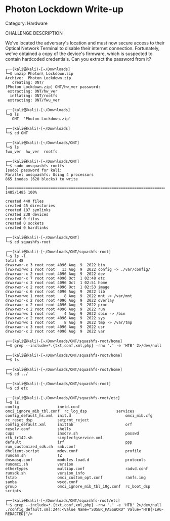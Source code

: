 # Photon Lockdown Write-up

Category: Hardware

 CHALLENGE DESCRIPTION

We've located the adversary's location and must now secure access to their Optical Network Terminal to disable their internet connection. Fortunately, we've obtained a copy of the device's firmware, which is suspected to contain hardcoded credentials. Can you extract the password from it?

    ┌──(kali㉿kali)-[~/Downloads]
    └─$ unzip Photon\ Lockdown.zip 
    Archive:  Photon Lockdown.zip
       creating: ONT/
    [Photon Lockdown.zip] ONT/hw_ver password: 
     extracting: ONT/hw_ver              
      inflating: ONT/rootfs              
     extracting: ONT/fwu_ver             
                                                                                                                                 
    ┌──(kali㉿kali)-[~/Downloads]
    └─$ ls
       ONT  'Photon Lockdown.zip'
                                                                                                                                 
    ┌──(kali㉿kali)-[~/Downloads]
    └─$ cd ONT      
                                                                                                                                 
    ┌──(kali㉿kali)-[~/Downloads/ONT]
    └─$ ls
    fwu_ver  hw_ver  rootfs
                                                                                                                                 
    ┌──(kali㉿kali)-[~/Downloads/ONT]
    └─$ sudo unsquashfs rootfs
    [sudo] password for kali: 
    Parallel unsquashfs: Using 4 processors
    865 inodes (620 blocks) to write
    
    [==========================================================================================================/] 1485/1485 100%
    
    created 440 files
    created 45 directories
    created 187 symlinks
    created 238 devices
    created 0 fifos
    created 0 sockets
    created 0 hardlinks
                                                                                                                                 
    ┌──(kali㉿kali)-[~/Downloads/ONT]
    └─$ cd squashfs-root 
                                                                                                                                 
    ┌──(kali㉿kali)-[~/Downloads/ONT/squashfs-root]
    └─$ ls -l 
    total 48
    drwxrwxr-x 3 root root 4096 Aug  9  2022 bin
    lrwxrwxrwx 1 root root   13 Aug  9  2022 config -> ./var/config/
    drwxrwxr-x 2 root root 4096 Aug  9  2022 dev
    drwxrwxr-x 7 root root 4096 Oct  1 02:48 etc
    drwxrwxr-x 3 root root 4096 Oct  1 02:51 home
    drwxrwxr-x 2 root root 4096 Oct  1 02:53 image
    drwxrwxr-x 6 root root 4096 Aug  9  2022 lib
    lrwxrwxrwx 1 root root    8 Aug  9  2022 mnt -> /var/mnt
    drwxrwxr-x 2 root root 4096 Aug  9  2022 overlay
    drwxrwxr-x 2 root root 4096 Aug  9  2022 proc
    drwxrwxr-x 2 root root 4096 Aug  9  2022 run
    lrwxrwxrwx 1 root root    4 Aug  9  2022 sbin -> /bin
    drwxrwxr-x 2 root root 4096 Aug  9  2022 sys
    lrwxrwxrwx 1 root root    8 Aug  9  2022 tmp -> /var/tmp
    drwxrwxr-x 3 root root 4096 Aug  9  2022 usr
    drwxrwxr-x 2 root root 4096 Aug  9  2022 var
                                                                                                                                                                                                                                                                                                                                                                                                      
    ┌──(kali㉿kali)-[~/Downloads/ONT/squashfs-root/home]
    └─$ grep --include=*.{txt,conf,xml,php} -rnw '.' -e 'HTB' 2>/dev/null
                                                                                                                                 
    ┌──(kali㉿kali)-[~/Downloads/ONT/squashfs-root/home]
    └─$ ls   
                                                                                                                                                                                                                                               
    ┌──(kali㉿kali)-[~/Downloads/ONT/squashfs-root/home]
    └─$ cd ../               
                                                                                                                                 
    ┌──(kali㉿kali)-[~/Downloads/ONT/squashfs-root]
    └─$ cd etc 
                                                                                                                                 
    ┌──(kali㉿kali)-[~/Downloads/ONT/squashfs-root/etc]
    └─$ ls
    config                 inetd.conf                    omci_ignore_mib_tbl.conf  rc_log_dsp             services
    config_default_hs.xml  init.d                        omci_mib.cfg              rc_reset_dsp           setprmt_reject
    config_default.xml     inittab                       orf                       resolv.conf            shells
    cups                   insdrv.sh                     passwd                    rtk_tr142.sh           simplecfgservice.xml
    default                irf                           ppp                       run_customized_sdk.sh  smb.conf
    dhclient-script        mdev.conf                     profile                   runoam.sh              TZ
    dnsmasq.conf           modules-load.d                protocols                 runomci.sh             version
    ethertypes             multiap.conf                  radvd.conf                runsdk.sh              version_info
    fstab                  omci_custom_opt.conf          ramfs.img                 samba                  wscd.conf
    group                  omci_ignore_mib_tbl_10g.conf  rc_boot_dsp               scripts
                                                                                                                                 
    ┌──(kali㉿kali)-[~/Downloads/ONT/squashfs-root/etc]
    └─$ grep --include=*.{txt,conf,xml,php} -rnw '.' -e 'HTB' 2>/dev/null
    ./config_default.xml:244:<Value Name="SUSER_PASSWORD" Value="HTB{FLAG-REDACTED}"/>
                                                                                                                             

